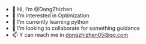 - 👋 Hi, I’m @DongZhizhen
- 👀 I’m interested in Optimization
- 🌱 I’m currently learning python
- 💞️ I’m looking to collaborate for something guidance
- 📫 Y can reach me in dongzhizhen05@qq.com

<!---
DongZhizhen/DongZhizhen is a ✨ special ✨ repository because its `README.md` (this file) appears on your GitHub profile.
You can click the Preview link to take a look at your changes.
--->
